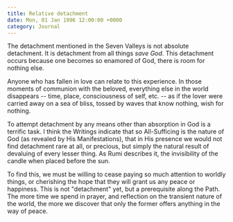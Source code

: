 ```yaml
---
title: Relative detachment
date: Mon, 01 Jan 1996 12:00:00 +0000
category: Journal
---
```


The detachment mentioned in the Seven Valleys is not absolute
detachment.  It is detachment from all things *save God*.  This detachment
occurs because one becomes so enamored of God, there is room for nothing
else.

Anyone who has fallen in love can relate to this experience.  In those
moments of communion with the beloved, everything else in the world
disappears -- time, place, consciousness of self, etc. -- as if the
lover were carried away on a sea of bliss, tossed by waves that know
nothing, wish for nothing.

To attempt detachment by any means other than absorption in God is a
terrific task.  I think the Writings indicate that so All-Sufficing is
the nature of God (as revealed by His Manifestations), that in His
presence we would not find detachment rare at all, or precious, but
simply the natural result of devaluing of every lesser thing.  As Rumi
describes it, the invisibility of the candle when placed before the sun.

To find this, we must be willing to cease paying so much attention to
worldly things, or cherishing the hope that they will grant us any peace
or happiness.  This is not "detachment" yet, but a prerequisite along
the Path.  The more time we spend in prayer, and reflection on the
transient nature of the world, the more we discover that only the former
offers anything in the way of peace.


